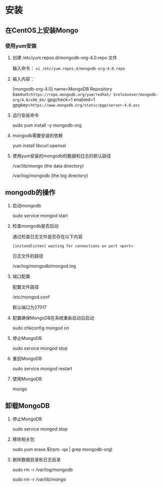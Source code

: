 # 安装

## 在CentOS上安装Mongo

### 使用yum安装

1. 创建 /etc/yum.repos.d/mongodb-org-4.0.repo 文件

    输入命令：
    `vi /etc/yum.repos.d/mongodb-org-4.0.repo`

2. 输入内容：

    [mongodb-org-4.0]
    name=MongoDB Repository
    baseurl=`https://repo.mongodb.org/yum/redhat/
    $releasever/mongodb-org/4.0/x86_64/`
    gpgcheck=1
    enabled=1
    gpgkey=`https://www.mongodb.org/static/pgp/server-4.0.asc`

3. 运行安装命令

    sudo yum install -y mongodb-org

4. mongodb需要安装的依赖

    yum install libcurl openssl

5. 使用yum安装的mongodb的数据和日志的默认路径

    /var/lib/mongo (the data directory)

    /var/log/mongodb (the log directory)

## mongodb的操作

1. 启动mongodb

   sudo service mongod start

2. 检查mongodb是否启动

    通过检查日志文件是否存在以下内容

    `[initandlisten] waiting for connections on port <port>`

    日志文件的路径

    /var/log/mongodb/mongod.log

3. 端口配置

    配置文件路径

    /etc/mongod.conf

    默认端口为27017

4. 配置确保MongoDB在系统重新启动后启动

    sudo chkconfig mongod on

5. 停止MongoDB

    sudo service mongod stop

6. 重启MongoDB

   sudo service mongod restart

7. 使用MongoDB

    mongo

## 卸载MongoDB

1. 停止MongoDB

    sudo service mongod stop

2. 移除相关包

    sudo yum erase $(rpm -qa | grep mongodb-org)

3. 删除数据目录和日志目录

    sudo rm -r /var/log/mongodb

    sudo rm -r /var/lib/mongo
